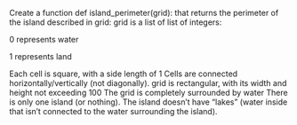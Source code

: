 Create a function def island_perimeter(grid): that returns the perimeter of the island described in grid:
grid is a list of list of integers:

0 represents water

1 represents land

Each cell is square, with a side length of 1
Cells are connected horizontally/vertically (not diagonally).
grid is rectangular, with its width and height not exceeding 100
The grid is completely surrounded by water
There is only one island (or nothing).
The island doesn’t have “lakes” (water inside that isn’t connected to the water surrounding the island).
